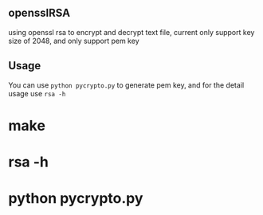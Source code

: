 opensslRSA
--------------
using openssl rsa to encrypt and decrypt text file, current only support key size of 2048,
and only support pem key

Usage
--------------
You can use `python pycrypto.py` to generate pem key, and for the detail usage use `rsa -h`
# make
# rsa -h
# python pycrypto.py
